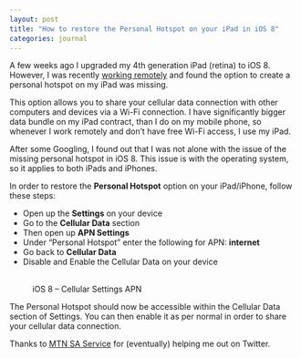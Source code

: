 ```yaml
---
layout: post
title: "How to restore the Personal Hotspot on your iPad in iOS 8"
categories: journal
---
```


A few weeks ago I upgraded my 4th generation iPad (retina) to iOS 8. However, I was recently [working remotely](/journal/working-remotely-can-work) and found the option to create a personal hotspot on my iPad was missing.

This option allows you to share your cellular data connection with other computers and devices via a Wi-Fi connection. I
have significantly bigger data bundle on my iPad contract, than I do on my mobile phone, so whenever I work remotely and
don’t have free Wi-Fi access, I use my iPad.

After some Googling, I found out that I was not alone with the issue of the missing personal hotspot in iOS 8. This issue
is with the operating system, so it applies to both iPads and iPhones.

In order to restore the **Personal Hotspot** option on your iPad/iPhone, follow these steps:

* Open up the **Settings** on your device
* Go to the **Cellular Data** section
* Then open up **APN Settings**
* Under “Personal Hotspot” enter the following for APN: **internet**
* Go back to **Cellular Data**
* Disable and Enable the Cellular Data on your device

<figure>
    <img srcset="/assets/images/journal/ipad-settings-cellular-data-apn-887-500.png 887w,
                 /assets/images/journal/ipad-settings-cellular-data-apn-444-250.png 444w"
        sizes="100vw"
        src="/assets/images/journal/ipad-settings-cellular-data-apn-887-500.png"
        alt="">
    <figcaption>iOS 8 – Cellular Settings APN</figcaption>
</figure>

The Personal Hotspot should now be accessible within the Cellular Data section of Settings. You can then enable it as per
normal in order to share your cellular data connection.

Thanks to [MTN SA Service](https://twitter.com/MTNzaService) for (eventually) helping me out on Twitter.
